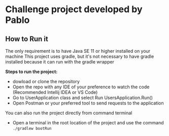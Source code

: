 # Challenge project developed by Pablo

## How to Run it

The only requirement is to have Java SE 11 or higher installed on your machine
This project uses gradle, but it's not necessary to have gradle installed because it can run with the gradle wrapper

**Steps to run the project:**

+ dowload or clone the repository 
+ Open the repo with any IDE of your preference to watch the code (Recommended Intellij IDEA or VS Code)
+ Go to UserApplication class and select Run UsersApplication.Run()
+ Open Postman or your preferred tool to send requests to the application 


 You can also run the project directly from command terminal
+ Open a terminal in the root location of the project and use the command ```./gradlew bootRun```

